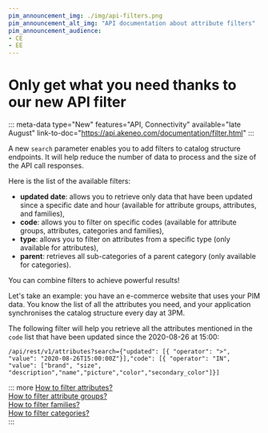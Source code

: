 ```yaml
---
pim_announcement_img: ./img/api-filters.png
pim_announcement_alt_img: "API documentation about attribute filters"
pim_announcement_audience:
- CE
- EE
---
```


# Only get what you need thanks to our new API filter
::: meta-data type="New" features="API, Connectivity" available="late August" link-to-doc="https://api.akeneo.com/documentation/filter.html"
:::

A new `search` parameter enables you to add filters to catalog structure endpoints. It will help reduce the number of data to process and the size of the API call responses.

Here is the list of the available filters:
- **updated date**: allows you to retrieve only data that have been updated since a specific date and hour (available for attribute groups, attributes, and families), 
- **code**: allows you to filter on specific codes (available for attribute groups, attributes, categories and families), 
- **type**: allows you to filter on attributes from a specific type (only available for attributes),
- **parent**: retrieves all sub-categories of a parent category (only available for categories).  

You can combine filters to achieve powerful results!

Let's take an example: you have an e-commerce website that uses your PIM data. You know the list of all the attributes you need, and your application synchronises the catalog structure every day at 3PM.  

The following filter will help you retrieve all the attributes mentioned in the `code` list that have been updated since the 2020-08-26 at 15:00:

```
/api/rest/v1/attributes?search={"updated": [{ "operator": ">", "value": "2020-08-26T15:00:00Z"}],"code": [{ "operator": "IN", "value": ["brand", "size", "description","name","picture","color","secondary_color"]}]
```

::: more
[How to filter attributes?](https://api.akeneo.com/documentation/filter.html#filter-attributes)  
[How to filter attribute groups?](https://api.akeneo.com/documentation/filter.html#filter-attribute-groups)  
[How to filter families?](https://api.akeneo.com/documentation/filter.html#filter-families)  
[How to filter categories?](https://api.akeneo.com/documentation/filter.html#filter-categories)  
:::

